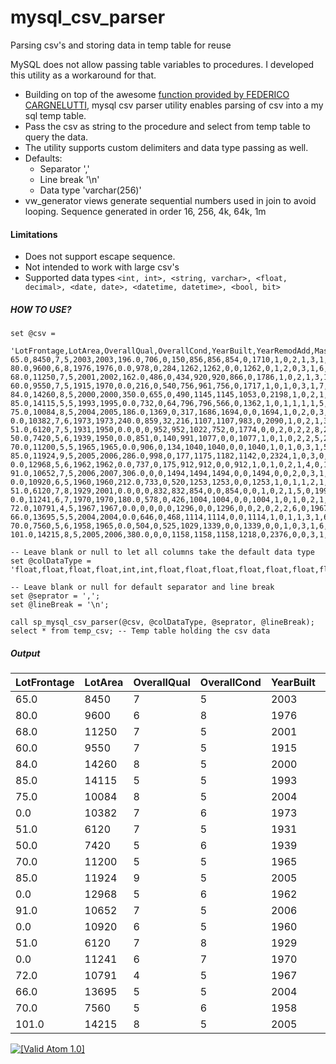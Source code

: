 # mysql_csv_parser
Parsing csv's and storing data in temp table for reuse

MySQL does not allow passing table variables to procedures. I developed this utility as a workaround for that.

* Building on top of the awesome [function provided by FEDERICO CARGNELUTTI](https://blog.fedecarg.com/2009/02/22/mysql-split-string-function/), mysql csv parser utility enables parsing of csv into a my sql temp table.
* Pass the csv as string to the procedure and select from temp table to query the data.
* The utility supports custom delimiters and data type passing as well.
* Defaults:
  * Separator ','
  * Line break '\n'
  * Data type 'varchar(256)'
* vw_generator views generate sequential numbers used in join to avoid looping. Sequence generated in order 16, 256, 4k, 64k, 1m

#### Limitations
* Does not support escape sequence.
* Not intended to work with large csv's
* Supported data types ````<int, int>, <string, varchar>, <float, decimal>, <date, date>, <datetime, datetime>, <bool, bit>````

##### HOW TO USE?

```MySQL
set @csv = 

'LotFrontage,LotArea,OverallQual,OverallCond,YearBuilt,YearRemodAdd,MasVnrArea,BsmtFinSF1,BsmtFinSF2,BsmtUnfSF,TotalBsmtSF,1stFlrSF,2ndFlrSF,LowQualFinSF,GrLivArea,BsmtFullBath,BsmtHalfBath,FullBath,HalfBath,BedroomAbvGr,KitchenAbvGr,TotRmsAbvGrd,Fireplaces,GarageYrBlt,GarageCars,GarageArea,WoodDeckSF,OpenPorchSF,EnclosedPorch,3SsnPorch,ScreenPorch,PoolArea,MiscVal,YrSold,SalePrice
65.0,8450,7,5,2003,2003,196.0,706,0,150,856,856,854,0,1710,1,0,2,1,3,1,8,0,2003.0,2,548,0,61,0,0,0,0,0,2008,1815508.32608
80.0,9600,6,8,1976,1976,0.0,978,0,284,1262,1262,0,0,1262,0,1,2,0,3,1,6,1,1976.0,2,460,298,0,0,0,0,0,0,2007,3481509.54666
68.0,11250,7,5,2001,2002,162.0,486,0,434,920,920,866,0,1786,1,0,2,1,3,1,6,1,2001.0,2,608,0,42,0,0,0,0,0,2008,-2986668.02181
60.0,9550,7,5,1915,1970,0.0,216,0,540,756,961,756,0,1717,1,0,1,0,3,1,7,1,1998.0,3,642,0,35,272,0,0,0,0,2006,-272857.824724
84.0,14260,8,5,2000,2000,350.0,655,0,490,1145,1145,1053,0,2198,1,0,2,1,4,1,9,1,2000.0,3,836,192,84,0,0,0,0,0,2008,-3410079.79621
85.0,14115,5,5,1993,1995,0.0,732,0,64,796,796,566,0,1362,1,0,1,1,1,1,5,0,1993.0,2,480,40,30,0,320,0,0,700,2009,898786.664014
75.0,10084,8,5,2004,2005,186.0,1369,0,317,1686,1694,0,0,1694,1,0,2,0,3,1,7,1,2004.0,2,636,255,57,0,0,0,0,0,2007,-5084980.62723
0.0,10382,7,6,1973,1973,240.0,859,32,216,1107,1107,983,0,2090,1,0,2,1,3,1,7,2,1973.0,2,484,235,204,228,0,0,0,350,2009,6106373.02631
51.0,6120,7,5,1931,1950,0.0,0,0,952,952,1022,752,0,1774,0,0,2,0,2,2,8,2,1931.0,2,468,90,0,205,0,0,0,0,2008,1203908.74905
50.0,7420,5,6,1939,1950,0.0,851,0,140,991,1077,0,0,1077,1,0,1,0,2,2,5,2,1939.0,1,205,0,4,0,0,0,0,0,2008,-3212458.1486
70.0,11200,5,5,1965,1965,0.0,906,0,134,1040,1040,0,0,1040,1,0,1,0,3,1,5,0,1965.0,1,384,0,0,0,0,0,0,0,2008,-3387745.84394
85.0,11924,9,5,2005,2006,286.0,998,0,177,1175,1182,1142,0,2324,1,0,3,0,4,1,11,2,2005.0,3,736,147,21,0,0,0,0,0,2006,3823545.55828
0.0,12968,5,6,1962,1962,0.0,737,0,175,912,912,0,0,912,1,0,1,0,2,1,4,0,1962.0,1,352,140,0,0,0,176,0,0,2008,-77165.2537124
91.0,10652,7,5,2006,2007,306.0,0,0,1494,1494,1494,0,0,1494,0,0,2,0,3,1,7,1,2006.0,3,840,160,33,0,0,0,0,0,2007,2711106.991
0.0,10920,6,5,1960,1960,212.0,733,0,520,1253,1253,0,0,1253,1,0,1,1,2,1,5,1,1960.0,1,352,0,213,176,0,0,0,0,2008,-5966015.38096
51.0,6120,7,8,1929,2001,0.0,0,0,832,832,854,0,0,854,0,0,1,0,2,1,5,0,1991.0,2,576,48,112,0,0,0,0,0,2007,616693.131286
0.0,11241,6,7,1970,1970,180.0,578,0,426,1004,1004,0,0,1004,1,0,1,0,2,1,5,1,1970.0,2,480,0,0,0,0,0,0,700,2010,-2090992.91936
72.0,10791,4,5,1967,1967,0.0,0,0,0,0,1296,0,0,1296,0,0,2,0,2,2,6,0,1967.0,2,516,0,0,0,0,0,0,500,2006,-3701321.22814
66.0,13695,5,5,2004,2004,0.0,646,0,468,1114,1114,0,0,1114,1,0,1,1,3,1,6,0,2004.0,2,576,0,102,0,0,0,0,0,2008,-3614075.93147
70.0,7560,5,6,1958,1965,0.0,504,0,525,1029,1339,0,0,1339,0,0,1,0,3,1,6,0,1958.0,1,294,0,0,0,0,0,0,0,2009,2114793.38227
101.0,14215,8,5,2005,2006,380.0,0,0,1158,1158,1158,1218,0,2376,0,0,3,1,4,1,9,1,2005.0,3,853,240,154,0,0,0,0,0,2006,2114697.96233';

-- Leave blank or null to let all columns take the default data type
set @colDataType = 'float,float,float,float,int,int,float,float,float,float,float,float,float,float,float,int,int,int,int,int,int,int,int,int,int,float,float,float,float,float,float,float,float,int,float';

-- Leave blank or null for default separator and line break
set @seprator = ',';
set @lineBreak = '\n';

call sp_mysql_csv_parser(@csv, @colDataType, @seprator, @lineBreak);
select * from temp_csv; -- Temp table holding the csv data
```

##### Output

| LotFrontage | LotArea | OverallQual | OverallCond | YearBuilt | YearRemodAdd | MasVnrArea | BsmtFinSF1 | BsmtFinSF2 | BsmtUnfSF | TotalBsmtSF | 1stFlrSF | 2ndFlrSF | LowQualFinSF | GrLivArea | BsmtFullBath | BsmtHalfBath | FullBath | HalfBath | BedroomAbvGr | KitchenAbvGr | TotRmsAbvGrd | Fireplaces | GarageYrBlt | GarageCars | GarageArea | WoodDeckSF | OpenPorchSF | EnclosedPorch | 3SsnPorch | ScreenPorch | PoolArea | MiscVal | YrSold | SalePrice      | 
|-------------|---------|-------------|-------------|-----------|--------------|------------|------------|------------|-----------|-------------|----------|----------|--------------|-----------|--------------|--------------|----------|----------|--------------|--------------|--------------|------------|-------------|------------|------------|------------|-------------|---------------|-----------|-------------|----------|---------|--------|----------------| 
| 65.0        | 8450    | 7           | 5           | 2003      | 2003         | 196.0      | 706        | 0          | 150       | 856         | 856      | 854      | 0            | 1710      | 1            | 0            | 2        | 1        | 3            | 1            | 8            | 0          | 2003.0      | 2          | 548        | 0          | 61          | 0             | 0         | 0           | 0        | 0       | 2008   | 1815508.32608  | 
| 80.0        | 9600    | 6           | 8           | 1976      | 1976         | 0.0        | 978        | 0          | 284       | 1262        | 1262     | 0        | 0            | 1262      | 0            | 1            | 2        | 0        | 3            | 1            | 6            | 1          | 1976.0      | 2          | 460        | 298        | 0           | 0             | 0         | 0           | 0        | 0       | 2007   | 3481509.54666  | 
| 68.0        | 11250   | 7           | 5           | 2001      | 2002         | 162.0      | 486        | 0          | 434       | 920         | 920      | 866      | 0            | 1786      | 1            | 0            | 2        | 1        | 3            | 1            | 6            | 1          | 2001.0      | 2          | 608        | 0          | 42          | 0             | 0         | 0           | 0        | 0       | 2008   | -2986668.02181 | 
| 60.0        | 9550    | 7           | 5           | 1915      | 1970         | 0.0        | 216        | 0          | 540       | 756         | 961      | 756      | 0            | 1717      | 1            | 0            | 1        | 0        | 3            | 1            | 7            | 1          | 1998.0      | 3          | 642        | 0          | 35          | 272           | 0         | 0           | 0        | 0       | 2006   | -272857.824724 | 
| 84.0        | 14260   | 8           | 5           | 2000      | 2000         | 350.0      | 655        | 0          | 490       | 1145        | 1145     | 1053     | 0            | 2198      | 1            | 0            | 2        | 1        | 4            | 1            | 9            | 1          | 2000.0      | 3          | 836        | 192        | 84          | 0             | 0         | 0           | 0        | 0       | 2008   | -3410079.79621 | 
| 85.0        | 14115   | 5           | 5           | 1993      | 1995         | 0.0        | 732        | 0          | 64        | 796         | 796      | 566      | 0            | 1362      | 1            | 0            | 1        | 1        | 1            | 1            | 5            | 0          | 1993.0      | 2          | 480        | 40         | 30          | 0             | 320       | 0           | 0        | 700     | 2009   | 898786.664014  | 
| 75.0        | 10084   | 8           | 5           | 2004      | 2005         | 186.0      | 1369       | 0          | 317       | 1686        | 1694     | 0        | 0            | 1694      | 1            | 0            | 2        | 0        | 3            | 1            | 7            | 1          | 2004.0      | 2          | 636        | 255        | 57          | 0             | 0         | 0           | 0        | 0       | 2007   | -5084980.62723 | 
| 0.0         | 10382   | 7           | 6           | 1973      | 1973         | 240.0      | 859        | 32         | 216       | 1107        | 1107     | 983      | 0            | 2090      | 1            | 0            | 2        | 1        | 3            | 1            | 7            | 2          | 1973.0      | 2          | 484        | 235        | 204         | 228           | 0         | 0           | 0        | 350     | 2009   | 6106373.02631  | 
| 51.0        | 6120    | 7           | 5           | 1931      | 1950         | 0.0        | 0          | 0          | 952       | 952         | 1022     | 752      | 0            | 1774      | 0            | 0            | 2        | 0        | 2            | 2            | 8            | 2          | 1931.0      | 2          | 468        | 90         | 0           | 205           | 0         | 0           | 0        | 0       | 2008   | 1203908.74905  | 
| 50.0        | 7420    | 5           | 6           | 1939      | 1950         | 0.0        | 851        | 0          | 140       | 991         | 1077     | 0        | 0            | 1077      | 1            | 0            | 1        | 0        | 2            | 2            | 5            | 2          | 1939.0      | 1          | 205        | 0          | 4           | 0             | 0         | 0           | 0        | 0       | 2008   | -3212458.1486  | 
| 70.0        | 11200   | 5           | 5           | 1965      | 1965         | 0.0        | 906        | 0          | 134       | 1040        | 1040     | 0        | 0            | 1040      | 1            | 0            | 1        | 0        | 3            | 1            | 5            | 0          | 1965.0      | 1          | 384        | 0          | 0           | 0             | 0         | 0           | 0        | 0       | 2008   | -3387745.84394 | 
| 85.0        | 11924   | 9           | 5           | 2005      | 2006         | 286.0      | 998        | 0          | 177       | 1175        | 1182     | 1142     | 0            | 2324      | 1            | 0            | 3        | 0        | 4            | 1            | 11           | 2          | 2005.0      | 3          | 736        | 147        | 21          | 0             | 0         | 0           | 0        | 0       | 2006   | 3823545.55828  | 
| 0.0         | 12968   | 5           | 6           | 1962      | 1962         | 0.0        | 737        | 0          | 175       | 912         | 912      | 0        | 0            | 912       | 1            | 0            | 1        | 0        | 2            | 1            | 4            | 0          | 1962.0      | 1          | 352        | 140        | 0           | 0             | 0         | 176         | 0        | 0       | 2008   | -77165.2537124 | 
| 91.0        | 10652   | 7           | 5           | 2006      | 2007         | 306.0      | 0          | 0          | 1494      | 1494        | 1494     | 0        | 0            | 1494      | 0            | 0            | 2        | 0        | 3            | 1            | 7            | 1          | 2006.0      | 3          | 840        | 160        | 33          | 0             | 0         | 0           | 0        | 0       | 2007   | 2711106.991    | 
| 0.0         | 10920   | 6           | 5           | 1960      | 1960         | 212.0      | 733        | 0          | 520       | 1253        | 1253     | 0        | 0            | 1253      | 1            | 0            | 1        | 1        | 2            | 1            | 5            | 1          | 1960.0      | 1          | 352        | 0          | 213         | 176           | 0         | 0           | 0        | 0       | 2008   | -5966015.38096 | 
| 51.0        | 6120    | 7           | 8           | 1929      | 2001         | 0.0        | 0          | 0          | 832       | 832         | 854      | 0        | 0            | 854       | 0            | 0            | 1        | 0        | 2            | 1            | 5            | 0          | 1991.0      | 2          | 576        | 48         | 112         | 0             | 0         | 0           | 0        | 0       | 2007   | 616693.131286  | 
| 0.0         | 11241   | 6           | 7           | 1970      | 1970         | 180.0      | 578        | 0          | 426       | 1004        | 1004     | 0        | 0            | 1004      | 1            | 0            | 1        | 0        | 2            | 1            | 5            | 1          | 1970.0      | 2          | 480        | 0          | 0           | 0             | 0         | 0           | 0        | 700     | 2010   | -2090992.91936 | 
| 72.0        | 10791   | 4           | 5           | 1967      | 1967         | 0.0        | 0          | 0          | 0         | 0           | 1296     | 0        | 0            | 1296      | 0            | 0            | 2        | 0        | 2            | 2            | 6            | 0          | 1967.0      | 2          | 516        | 0          | 0           | 0             | 0         | 0           | 0        | 500     | 2006   | -3701321.22814 | 
| 66.0        | 13695   | 5           | 5           | 2004      | 2004         | 0.0        | 646        | 0          | 468       | 1114        | 1114     | 0        | 0            | 1114      | 1            | 0            | 1        | 1        | 3            | 1            | 6            | 0          | 2004.0      | 2          | 576        | 0          | 102         | 0             | 0         | 0           | 0        | 0       | 2008   | -3614075.93147 | 
| 70.0        | 7560    | 5           | 6           | 1958      | 1965         | 0.0        | 504        | 0          | 525       | 1029        | 1339     | 0        | 0            | 1339      | 0            | 0            | 1        | 0        | 3            | 1            | 6            | 0          | 1958.0      | 1          | 294        | 0          | 0           | 0             | 0         | 0           | 0        | 0       | 2009   | 2114793.38227  | 
| 101.0       | 14215   | 8           | 5           | 2005      | 2006         | 380.0      | 0          | 0          | 1158      | 1158        | 1158     | 1218     | 0            | 2376      | 0            | 0            | 3        | 1        | 4            | 1            | 9            | 1          | 2005.0      | 3          | 853        | 240        | 154         | 0             | 0         | 0           | 0        | 0       | 2006   | 2114697.96233  | 

<a href="http://www.feedvalidator.org/check.cgi?url=https%3A//github.com/KRSatpute/mysql_csv_parser/commits/master.atom"><img src="valid-atom.png" alt="[Valid Atom 1.0]" title="Validate my Atom 1.0 feed" /></a>
